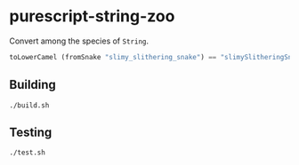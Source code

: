 # purescript-string-zoo

Convert among the species of `String`.

```purescript
toLowerCamel (fromSnake "slimy_slithering_snake") == "slimySlitheringSnake"
```

## Building

`./build.sh`

## Testing

`./test.sh`

